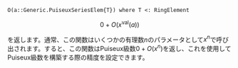 ```
O(a::Generic.PuiseuxSeriesElem{T}) where T <: RingElement
```

$$
0 + O(x^\mathrm{val}(a))
$$

を返します。通常、この関数はいくつかの有理数$n$のパラメータとして$x^n$で呼び出されます。すると、この関数はPuiseux級数$0 + O(x^n)$を返し、これを使用してPuiseux級数を構築する際の精度を設定できます。
